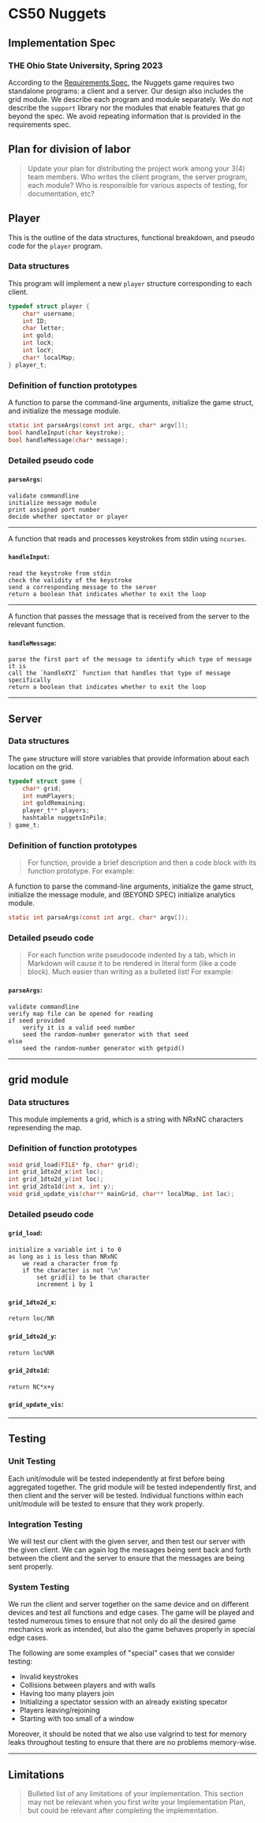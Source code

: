 # CS50 Nuggets
## Implementation Spec
### THE Ohio State University, Spring 2023

According to the [Requirements Spec](REQUIREMENTS.md), the Nuggets game requires two standalone programs: a client and a server.
Our design also includes the grid module.
We describe each program and module separately.
We do not describe the `support` library nor the modules that enable features that go beyond the spec.
We avoid repeating information that is provided in the requirements spec.

## Plan for division of labor

> Update your plan for distributing the project work among your 3(4) team members.
> Who writes the client program, the server program, each module?
> Who is responsible for various aspects of testing, for documentation, etc?

## Player

This is the outline of the data structures, functional breakdown, and pseudo code for the `player` program.

### Data structures

This program will implement a new `player` structure corresponding to each client.

```c
typedef struct player {
    char* username;
	int ID;
	char letter;
	int gold;
	int locX;
	int locY;
	char* localMap;
} player_t;
```

### Definition of function prototypes

A function to parse the command-line arguments, initialize the game struct, and initialize the message module.

```c
static int parseArgs(const int argc, char* argv[]);
bool handleInput(char keystroke);
bool handleMessage(char* message);

```

### Detailed pseudo code


#### `parseArgs`:

	validate commandline
	initialize message module
	print assigned port number
	decide whether spectator or player

---

A function that reads and processes keystrokes from stdin using `ncurses`.

#### `handleInput`:

	read the keystroke from stdin
	check the validity of the keystroke
	send a corresponding message to the server
	return a boolean that indicates whether to exit the loop

---

A function that passes the message that is received from the server to the relevant function.

#### `handleMessage`:

	parse the first part of the message to identify which type of message it is
	call the `handleXYZ` function that handles that type of message specifically
	return a boolean that indicates whether to exit the loop

---

## Server

### Data structures

The `game` structure will store variables that provide information about each location on the grid.

```c
typedef struct game {
    char* grid;
	int numPlayers;
	int goldRemaining;
	player_t** players;
	hashtable nuggetsInPile;
} game_t;
```

### Definition of function prototypes

> For function, provide a brief description and then a code block with its function prototype.
> For example:

A function to parse the command-line arguments, initialize the game struct, initialize the message module, and (BEYOND SPEC) initialize analytics module.

```c
static int parseArgs(const int argc, char* argv[]);
```
### Detailed pseudo code

> For each function write pseudocode indented by a tab, which in Markdown will cause it to be rendered in literal form (like a code block).
> Much easier than writing as a bulleted list!
> For example:

#### `parseArgs`:

	validate commandline
	verify map file can be opened for reading
	if seed provided
		verify it is a valid seed number
		seed the random-number generator with that seed
	else
		seed the random-number generator with getpid()

---

## grid module

### Data structures

This module implements a grid, which is a string with NRxNC characters represending the map.

### Definition of function prototypes

``` c
void grid_load(FILE* fp, char* grid);
int grid_1dto2d_x(int loc);
int grid_1dto2d_y(int loc);
int grid_2dto1d(int x, int y);
void grid_update_vis(char** mainGrid, char** localMap, int loc);
```

### Detailed pseudo code

#### `grid_load`:

	initialize a variable int i to 0
	as long as i is less than NRxNC
		we read a character from fp
		if the character is not '\n'
			set grid[i] to be that character
			increment i by 1

#### `grid_1dto2d_x`:

	return loc/NR

#### `grid_1dto2d_y`:

	return loc%NR

#### `grid_2dto1d`:

	return NC*x+y

#### `grid_update_vis`:
	

---

## Testing

### Unit Testing
Each unit/module will be tested independently at first before being aggregated together. The grid module will be tested independently first, and then client and the server will be tested. Individual functions within each unit/module will be tested to ensure that they work properly. 

### Integration Testing
We will test our client with the given server, and then test our server with the given client. We can again log the messages being sent back and forth between the client and the server to ensure that the messages are being sent properly. 

### System Testing
We run the client and server together on the same device and on different devices and test all functions and edge cases. The game will be played and tested numerous times to ensure that not only do all the desired game mechanics work as intended, but also the game behaves properly in special edge cases. 

The following are some examples of "special" cases that we consider testing:
* Invalid keystrokes
* Collisions between players and with walls 
* Having too many players join 
* Initializing a spectator session with an already existing specator 
* Players leaving/rejoining 
* Starting with too small of a window

Moreover, it should be noted that we also use valgrind to test for memory leaks throughout testing to ensure that there are no problems memory-wise.

---

## Limitations

> Bulleted list of any limitations of your implementation.
> This section may not be relevant when you first write your Implementation Plan, but could be relevant after completing the implementation.
